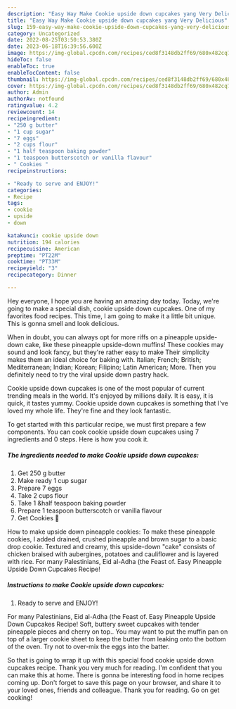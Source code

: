 ```yaml
---
description: "Easy Way Make Cookie upside down cupcakes yang Very Delicious"
title: "Easy Way Make Cookie upside down cupcakes yang Very Delicious"
slug: 159-easy-way-make-cookie-upside-down-cupcakes-yang-very-delicious
category: Uncategorized
date: 2022-08-25T03:50:53.380Z
date: 2023-06-18T16:39:56.600Z
image: https://img-global.cpcdn.com/recipes/ced8f3148db2ff69/680x482cq70/cookie-upside-down-cupcakes-recipe-main-photo.jpg
hideToc: false
enableToc: true
enableTocContent: false
thumbnail: https://img-global.cpcdn.com/recipes/ced8f3148db2ff69/680x482cq70/cookie-upside-down-cupcakes-recipe-main-photo.jpg
cover: https://img-global.cpcdn.com/recipes/ced8f3148db2ff69/680x482cq70/cookie-upside-down-cupcakes-recipe-main-photo.jpg
author: Admin
authorAv: notfound
ratingvalue: 4.2
reviewcount: 14
recipeingredient:
- "250 g butter"
- "1 cup sugar"
- "7 eggs"
- "2 cups flour"
- "1 half teaspoon baking powder"
- "1 teaspoon butterscotch or vanilla flavour"
- " Cookies "
recipeinstructions:

- "Ready to serve and ENJOY!"
categories:
- Recipe
tags:
- cookie
- upside
- down

katakunci: cookie upside down 
nutrition: 194 calories
recipecuisine: American
preptime: "PT22M"
cooktime: "PT33M"
recipeyield: "3"
recipecategory: Dinner

---
```



Hey everyone, I hope you are having an amazing day today. Today, we're going to make a special dish, cookie upside down cupcakes. One of my favorites food recipes. This time, I am going to make it a little bit unique. This is gonna smell and look delicious.

When in doubt, you can always opt for more riffs on a pineapple upside-down cake, like these pineapple upside-down muffins! These cookies may sound and look fancy, but they&#39;re rather easy to make Their simplicity makes them an ideal choice for baking with. Italian; French; British; Mediterranean; Indian; Korean; Filipino; Latin American; More. Then you definitely need to try the viral upside down pastry hack.

Cookie upside down cupcakes is one of the most popular of current trending meals in the world. It's enjoyed by millions daily. It is easy, it is quick, it tastes yummy. Cookie upside down cupcakes is something that I've loved my whole life. They're fine and they look fantastic.


To get started with this particular recipe, we must first prepare a few components. You can cook cookie upside down cupcakes using 7 ingredients and 0 steps. Here is how you cook it.

<!--inarticleads1-->

##### The ingredients needed to make Cookie upside down cupcakes:

1. Get 250 g butter
1. Make ready 1 cup sugar
1. Prepare 7 eggs
1. Take 2 cups flour
1. Take 1 &amp;half teaspoon baking powder
1. Prepare 1 teaspoon butterscotch or vanilla flavour
1. Get  Cookies 🍪


How to make upside down pineapple cookies: To make these pineapple cookies, I added drained, crushed pineapple and brown sugar to a basic drop cookie. Textured and creamy, this upside-down &#34;cake&#34; consists of chicken braised with aubergines, potatoes and cauliflower and is layered with rice. For many Palestinians, Eid al-Adha (the Feast of. Easy Pineapple Upside Down Cupcakes Recipe! 

<!--inarticleads2-->

##### Instructions to make Cookie upside down cupcakes:


1. Ready to serve and ENJOY!

For many Palestinians, Eid al-Adha (the Feast of. Easy Pineapple Upside Down Cupcakes Recipe! Soft, buttery sweet cupcakes with tender pineapple pieces and cherry on top.. You may want to put the muffin pan on top of a larger cookie sheet to keep the butter from leaking onto the bottom of the oven. Try not to over-mix the eggs into the batter. 

So that is going to wrap it up with this special food cookie upside down cupcakes recipe. Thank you very much for reading. I'm confident that you can make this at home. There is gonna be interesting food in home recipes coming up. Don't forget to save this page on your browser, and share it to your loved ones, friends and colleague. Thank you for reading. Go on get cooking!

